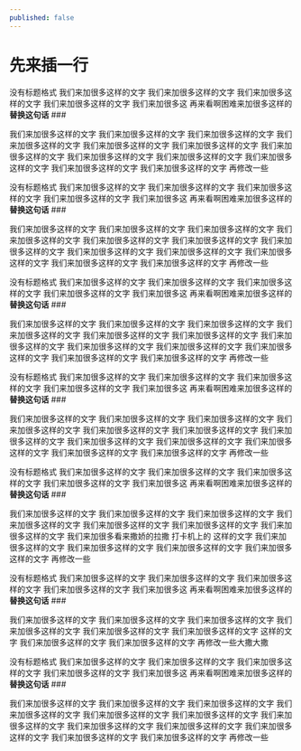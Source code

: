 ```yaml
---
published: false
---
```


#  先来插一行

没有标题格式 我们来加很多这样的文字  我们来加很多这样的文字 我们来加很多这样的文字 我们来加很多这样的文字 我们来加很多这 再来看啊困难来加很多这样的**替换这句话** ###

我们来加很多这样的文字 我们来加很多这样的文字 我们来加很多这样的文字 我们来加很多这样的文字 我们来加很多这样的文字 我们来加很多这样的文字
 我们来加很多这样的文字 我们来加很多这样的文字 我们来加很多这样的文字 我们来加很多这样的文字 我们来加很多这样的文字 我们来加很多这样的文字 再修改一些
 
 
没有标题格式 我们来加很多这样的文字  我们来加很多这样的文字 我们来加很多这样的文字 我们来加很多这样的文字 我们来加很多这 再来看啊困难来加很多这样的**替换这句话** ###

我们来加很多这样的文字 我们来加很多这样的文字 我们来加很多这样的文字 我们来加很多这样的文字 我们来加很多这样的文字 我们来加很多这样的文字
 我们来加很多这样的文字 我们来加很多这样的文字 我们来加很多这样的文字 我们来加很多这样的文字 我们来加很多这样的文字 我们来加很多这样的文字 再修改一些
 
 
没有标题格式 我们来加很多这样的文字  我们来加很多这样的文字 我们来加很多这样的文字 我们来加很多这样的文字 我们来加很多这 再来看啊困难来加很多这样的**替换这句话** ###

我们来加很多这样的文字 我们来加很多这样的文字 我们来加很多这样的文字 我们来加很多这样的文字 我们来加很多这样的文字 我们来加很多这样的文字
 我们来加很多这样的文字 我们来加很多这样的文字 我们来加很多这样的文字 我们来加很多这样的文字 我们来加很多这样的文字 我们来加很多这样的文字 再修改一些
 
 
没有标题格式 我们来加很多这样的文字  我们来加很多这样的文字 我们来加很多这样的文字 我们来加很多这样的文字 我们来加很多这 再来看啊困难来加很多这样的**替换这句话** ###

我们来加很多这样的文字 我们来加很多这样的文字 我们来加很多这样的文字 我们来加很多这样的文字 我们来加很多这样的文字 我们来加很多这样的文字
 我们来加很多这样的文字 我们来加很多这样的文字 我们来加很多这样的文字 我们来加很多这样的文字 我们来加很多这样的文字 我们来加很多这样的文字 再修改一些
 
 
没有标题格式 我们来加很多这样的文字  我们来加很多这样的文字 我们来加很多这样的文字 我们来加很多这样的文字 我们来加很多这 再来看啊困难来加很多这样的**替换这句话** ###

我们来加很多这样的文字 我们来加很多这样的文字 我们来加很多这样的文字 我们来加很多这样的文字 我们来加很多这样的文字 我们来加很多这样的文字
 我们来加很多这样的文字 我们来加很多看来撒娇的拉撒
 打卡机上的
 这样的文字 我们来加很多这样的文字 我们来加很多这样的文字 我们来加很多这样的文字 我们来加很多这样的文字 再修改一些
 
 
没有标题格式 我们来加很多这样的文字  我们来加很多这样的文字 我们来加很多这样的文字 我们来加很多这样的文字 我们来加很多这 再来看啊困难来加很多这样的**替换这句话** ###

我们来加很多这样的文字 我们来加很多这样的文字 我们来加很多这样的文字 我们来加很多这样的文字 我们来加很多这样的文字 我们来加很多这样的文字
这样的文字 我们来加很多这样的文字 我们来加很多这样的文字 再修改一些大撒大撒
 
没有标题格式 我们来加很多这样的文字  我们来加很多这样的文字 我们来加很多这样的文字 我们来加很多这样的文字 我们来加很多这 再来看啊困难来加很多这样的**替换这句话** ###

我们来加很多这样的文字 我们来加很多这样的文字 我们来加很多这样的文字 我们来加很多这样的文字 我们来加很多这样的文字 我们来加很多这样的文字
 我们来加很多这样的文字 我们来加很多这样的文字 我们来加很多这样的文字 我们来加很多这样的文字 我们来加很多这样的文字 我们来加很多这样的文字 再修改一些